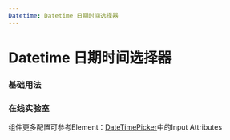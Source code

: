 ```yaml
---
Datetime: Datetime 日期时间选择器
---
```

# Datetime 日期时间选择器

### 基础用法

<ClientOnly>
<field-datetime-demo blockName="datetimeField1"/>
</ClientOnly>

### 在线实验室
<ClientOnly>
<ams-config name="datetime" type="field"/>
</ClientOnly>

组件更多配置可参考Element：[DateTimePicker](http://element-cn.eleme.io/#/zh-CN/component/datetime-picker)中的Input Attributes
